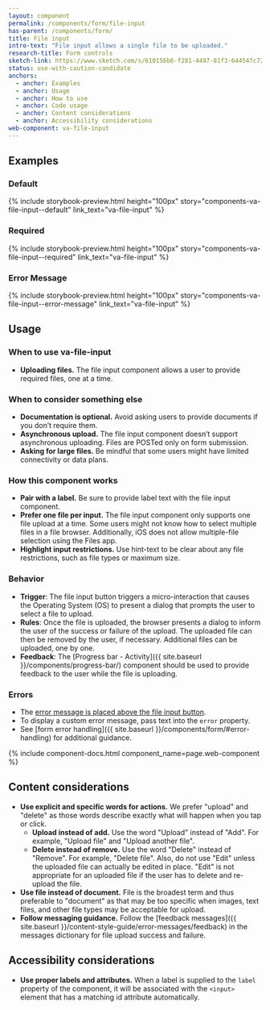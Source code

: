 ```yaml
---
layout: component
permalink: /components/form/file-input
has-parent: /components/form/
title: File input
intro-text: "File input allows a single file to be uploaded."
research-title: Form controls
sketch-link: https://www.sketch.com/s/610156b6-f281-4497-81f3-64454fc72156/p/2EB04B39-CAE6-4D13-8655-4394F9A3F072/canvas
status: use-with-caution-candidate
anchors:
  - anchor: Examples
  - anchor: Usage
  - anchor: How to use
  - anchor: Code usage
  - anchor: Content considerations
  - anchor: Accessibility considerations
web-component: va-file-input
---
```


## Examples

### Default

{% include storybook-preview.html height="100px" story="components-va-file-input--default" link_text="va-file-input" %}

### Required

{% include storybook-preview.html height="100px" story="components-va-file-input--required" link_text="va-file-input" %}

### Error Message

{% include storybook-preview.html height="100px" story="components-va-file-input--error-message" link_text="va-file-input" %}

## Usage

### When to use va-file-input

* **Uploading files.** The file input component allows a user to provide required files, one at a time.

### When to consider something else

* **Documentation is optional.** Avoid asking users to provide documents if you don’t require them.
* **Asynchronous upload.** The file input component doesn’t support asynchronous uploading. Files are POSTed only on form submission.
* **Asking for large files.** Be mindful that some users might have limited connectivity or data plans.

### How this component works

* **Pair with a label.** Be sure to provide label text with the file input component.
* **Prefer one file per input.** The file input component only supports one file upload at a time. Some users might not know how to select multiple files in a file browser. Additionally, iOS does not allow multiple-file selection using the Files app.
* **Highlight input restrictions.** Use hint-text to be clear about any file restrictions, such as file types or maximum size.

### Behavior

* **Trigger**: The file input button triggers a micro-interaction that causes the Operating System (OS) to present a dialog that prompts the user to select a file to upload. 
* **Rules**: Once the file is uploaded, the browser presents a dialog to inform the user of the success or failure of the upload. The uploaded file can then be removed by the user, if necessary. Additional files can be uploaded, one by one.
* **Feedback**: The [Progress bar - Activity]({{ site.baseurl }}/components/progress-bar/) component should be used to provide feedback to the user while the file is uploading.


### Errors

* The [error message is placed above the file input button](#error-message).
* To display a custom error message, pass text into the `error` property.
* See [form error handling]({{ site.baseurl }}/components/form/#error-handling) for additional guidance.


{% include component-docs.html component_name=page.web-component %}

## Content considerations

* **Use explicit and specific words for actions.** We prefer "upload" and "delete" as those words describe exactly what will happen when you tap or click.
  * **Upload instead of add.** Use the word "Upload" instead of "Add". For example, "Upload file" and "Upload another file". 
  * **Delete instead of remove.** Use the word "Delete" instead of "Remove". For example, "Delete file". Also, do not use "Edit" unless the uploaded file can actually be edited in place. "Edit" is not appropriate for an uploaded file if the user has to delete and re-upload the file.
* **Use file instead of document.** File is the broadest term and thus preferable to "document" as that may be too specific when images, text files, and other file types may be acceptable for upload.
* **Follow messaging guidance.** Follow the [feedback messages]({{ site.baseurl }}/content-style-guide/error-messages/feedback) in the messages dictionary for file upload success and failure.


## Accessibility considerations

* **Use proper labels and attributes.** When a label is supplied to the `label` property of the component, it will be associated with the ```<input>``` element that has a matching id attribute automatically.
